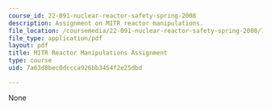 ```yaml
---
course_id: 22-091-nuclear-reactor-safety-spring-2008
description: Assignment on MITR reactor manipulations.
file_location: /coursemedia/22-091-nuclear-reactor-safety-spring-2008/7a63d8bec0dccca926bb3454f2e25dbd_MIT22_091S08_assn01.pdf
file_type: application/pdf
layout: pdf
title: MITR Reactor Manipulations Assignment
type: course
uid: 7a63d8bec0dccca926bb3454f2e25dbd

---
```

None